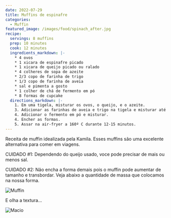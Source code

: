 ```yaml
---
date: 2022-07-29
title: Muffins de espinafre
categories:
  - Muffin
featured_image: /images/food/spinach_after.jpg
recipe:
  servings: 8 muffins
  prep: 10 minutes
  cook: 12 minutes
  ingredients_markdown: |-
    * 4 ovos
    * 1 xicara de espinafre picado
    * 1 xicara de queijo picado ou ralado
    * 4 colheres de sopa de azeite
    * 2/3 copo de farinha de trigo
    * 1/3 copo de farinha de aveia
    * sal e pimenta a gosto
    * 1 colher de chá de fermento em pó
    * 8 formas de cupcake
  directions_markdown: |-
    1. Em uma tigela, misturar os ovos, o queijo, e o azeite. 
    3. Adicionar as farinhas de aveia e trigo na tigela e misturar até obter uma mistura homogênea. A massa fica bem consistente.
    4. Adicionar o fermento em pó e misturar. 
    4. Encher as formas. 
    5. Assar na air-fryer a 160º C durante 12-15 minutos.
---
```


Receita de muffin idealizada pela Kamila.
Esses muffins são uma excelente alternativa para comer em viagens.

CUIDADO #1: Dependendo do queijo usado, voce pode precisar de mais ou menos sal.

CUIDADO #2: Não encha a forma demais pois o muffin pode aumentar de tamanho e transbordar. 
Veja abaixo a quantidade de massa que colocamos na nossa forma.

![Muffin](/icook/images/food/spinach_before.jpg)


E olha a textura... 

![Macio](/icook/images/food/spinach_muffin.gif)
